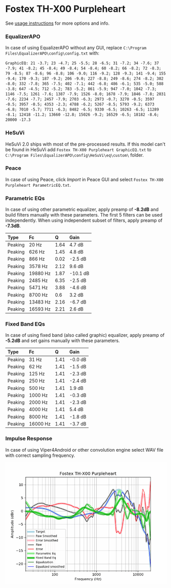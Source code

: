 # Fostex TH-X00 Purpleheart
See [usage instructions](https://github.com/jaakkopasanen/AutoEq#usage) for more options and info.

### EqualizerAPO
In case of using EqualizerAPO without any GUI, replace `C:\Program Files\EqualizerAPO\config\config.txt`
with:
```
GraphicEQ: 21 -3.7; 23 -4.7; 25 -5.5; 28 -6.5; 31 -7.2; 34 -7.6; 37 -7.9; 41 -8.2; 45 -8.4; 49 -8.4; 54 -8.4; 60 -8.2; 66 -8.2; 72 -8.3; 79 -8.5; 87 -8.6; 96 -8.8; 106 -9.0; 116 -9.2; 128 -9.3; 141 -9.4; 155 -9.4; 170 -9.3; 187 -9.2; 206 -9.0; 227 -8.8; 249 -8.6; 274 -8.2; 302 -8.0; 332 -7.8; 365 -7.5; 402 -7.1; 442 -6.8; 486 -6.1; 535 -5.0; 588 -3.8; 647 -4.5; 712 -5.2; 783 -5.2; 861 -5.9; 947 -7.0; 1042 -7.3; 1146 -7.5; 1261 -7.6; 1387 -7.9; 1526 -8.0; 1678 -7.9; 1846 -7.8; 2031 -7.6; 2234 -7.7; 2457 -7.9; 2703 -6.3; 2973 -0.7; 3270 -0.5; 3597 -0.5; 3957 -0.5; 4353 -2.3; 4788 -6.2; 5267 -8.5; 5793 -9.2; 6373 -6.8; 7010 -5.7; 7711 -6.3; 8482 -6.5; 9330 -6.5; 10263 -6.5; 11289 -8.1; 12418 -11.2; 13660 -12.8; 15026 -9.2; 16529 -6.5; 18182 -8.6; 20000 -17.3
```

### HeSuVi
HeSuVi 2.0 ships with most of the pre-processed results. If this model can't be found in HeSuVi add
`Fostex TH-X00 Purpleheart GraphicEQ.txt` to `C:\Program Files\EqualizerAPO\config\HeSuVi\eq\custom\` folder.

### Peace
In case of using Peace, click *Import* in Peace GUI and select `Fostex TH-X00 Purpleheart ParametricEQ.txt`.

### Parametric EQs
In case of using other parametric equalizer, apply preamp of **-8.2dB** and build filters manually
with these parameters. The first 5 filters can be used independently.
When using independent subset of filters, apply preamp of **-7.3dB**.

| Type    | Fc       |    Q | Gain     |
|:--------|:---------|:-----|:---------|
| Peaking | 20 Hz    | 1.64 | 4.7 dB   |
| Peaking | 626 Hz   | 1.45 | 4.8 dB   |
| Peaking | 866 Hz   | 0.02 | -2.5 dB  |
| Peaking | 3578 Hz  | 2.12 | 9.6 dB   |
| Peaking | 19880 Hz | 1.87 | -10.1 dB |
| Peaking | 2485 Hz  | 6.35 | -2.5 dB  |
| Peaking | 5471 Hz  | 3.88 | -4.6 dB  |
| Peaking | 8700 Hz  | 0.6  | 3.2 dB   |
| Peaking | 13483 Hz | 2.16 | -6.7 dB  |
| Peaking | 16593 Hz | 2.21 | 2.6 dB   |

### Fixed Band EQs
In case of using fixed band (also called graphic) equalizer, apply preamp of **-5.2dB** and set
gains manually with these parameters.

| Type    | Fc       |    Q | Gain    |
|:--------|:---------|:-----|:--------|
| Peaking | 31 Hz    | 1.41 | -0.0 dB |
| Peaking | 62 Hz    | 1.41 | -1.5 dB |
| Peaking | 125 Hz   | 1.41 | -2.3 dB |
| Peaking | 250 Hz   | 1.41 | -2.4 dB |
| Peaking | 500 Hz   | 1.41 | 1.9 dB  |
| Peaking | 1000 Hz  | 1.41 | -0.3 dB |
| Peaking | 2000 Hz  | 1.41 | -2.3 dB |
| Peaking | 4000 Hz  | 1.41 | 5.4 dB  |
| Peaking | 8000 Hz  | 1.41 | -1.8 dB |
| Peaking | 16000 Hz | 1.41 | -3.7 dB |

### Impulse Response
In case of using Viper4Android or other convolution engine select WAV file with correct sampling frequency.

![](https://raw.githubusercontent.com/jaakkopasanen/AutoEq/master/results/oratory1990/harman_over-ear_2018/Fostex%20TH-X00%20Purpleheart/Fostex%20TH-X00%20Purpleheart.png)